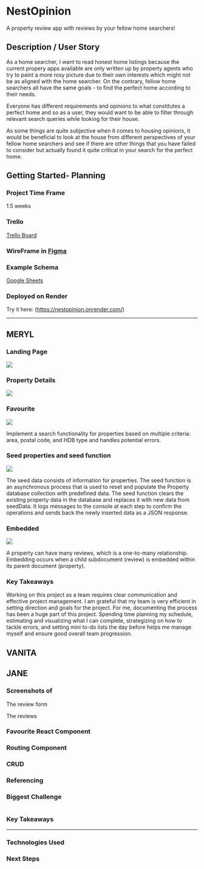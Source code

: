 # NestOpinion

A property review app with reviews by your fellow home searchers!

## Description / User Story

As a home searcher, I want to read honest home listings because the current propery apps available are only written up by property agents who try to paint a more rosy picture due to their own interests which might not be as aligned with the home searcher. On the contrary, fellow home searchers all have the same goals - to find the perfect home according to their needs.

Everyone has different requirements and opinions to what constitutes a perfect home and so as a user, they would want to be able to filter through relevant search queries while looking for their house.

As some things are quite subjective when it comes to housing opinions, it would be beneficial to look at the house from different perspectives of your fellow home searchers and see if there are other things that you have failed to consider but actually found it quite critical in your search for the perfect home.

## Getting Started- Planning

### Project Time Frame

1.5 weeks

### Trello

[Trello Board](https://trello.com/b/nMGA0Eyq/ga-sei-project-3)

### WireFrame in [Figma](https://www.figma.com/board/tnVfWKHcX4gzCulPPkbyaR/Project-3?node-id=0%3A1&t=IE89gLKHWpSDTkl7-1)

### Example Schema

[Google Sheets](https://docs.google.com/spreadsheets/d/1En5AYS5Jb8o0fZvBJPKw_9DJl8ueUhnMdwmN__04wTc/edit?usp=sharing)

### Deployed on Render

Try it here: (https://nestopinion.onrender.com/)

---

## MERYL

### Landing Page

<img src="screenshots/LandingPg.png">

### Property Details

<img src="screenshots/Propdetails.png">

### Favourite

<img src="screenshots/Query.png">

Implement a search functionality for properties based on multiple criteria: area, postal code, and HDB type and handles potential errors.

### Seed properties and seed function

<img src="screenshots/seedproperties.png">

The seed data consists of information for properties. The seed function is an asynchronous process that is used to reset and populate the Property database collection with predefined data. The seed function clears the existing property data in the database and replaces it with new data from seedData. It logs messages to the console at each step to confirm the operations and sends back the newly inserted data as a JSON response.

### Embedded

<img src="screenshots/embedreview.png">

A property can have many reviews, which is a one-to-many relationship. Embedding occurs when a child subdocument (review) is embedded within its parent document (property).

### Key Takeaways

Working on this project as a team requires clear communication and effective project management. I am grateful that my team is very efficient in setting direction and goals for the project. For me, documenting the process has been a huge part of this project. Spending time planning my schedule, estimating and visualizing what I can complete, strategizing on how to tackle errors, and setting mini to-do lists the day before helps me manage myself and ensure good overall team progression.

## VANITA

## JANE

### Screenshots of

The review form

The reviews

### Favourite React Component

### Routing Component

### CRUD

### Referencing

### Biggest Challenge

<img src=""/>

### Key Takeaways

---

### Technologies Used

### Next Steps
